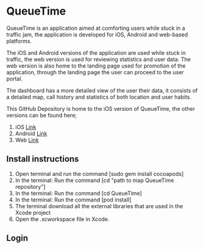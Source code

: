 # QueueTime
QueueTime is an application aimed at comforting users while stuck in a traffic jam, the application is developed for iOS, Android and web-based platforms.

The iOS and Android versions of the application are used while stuck in traffic, the web version is used for reviewing statistics and user data.
The web version is also home to the landing page used for promotion of the application, through the landing page the user can proceed to the user portal.

The dashboard has a more detailed view of the user their data, it consists of a detailed map, call history and statistics of both location and user habits.

This GitHub Depository is home to the iOS version of QueueTime, the other versions can be found here;
1. iOS [Link](https://github.com/ivovanderzee/QueueTime-iOS)
2. Android [Link](https://github.com/ivovanderzee/QueueTime-iOS)
3. Web [Link](https://github.com/IamMauro/QueueTime)

## Install instructions
1. Open terminal and run the command [sudo gem install cocoapods]
2. In the terminal: Run the command [cd "path to map QueueTime repository"]
3. In the terminal: Run the command [cd QueueTime]
4. In the terminal: Run the command [pod install]
5. The terminal download all the external libraries that are used in the Xcode project
6. Open the .xcworkspace file in Xcode.
## Login


## 
